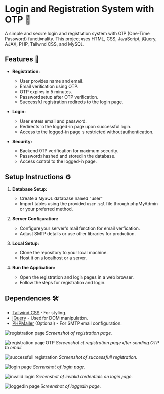 ﻿# Login and Registration System with OTP 🚀

A simple and secure login and registration system with OTP (One-Time Password) functionality. This project uses HTML, CSS, JavaScript, jQuery, AJAX, PHP, Tailwind CSS, and MySQL.

## Features 🌟

- **Registration:**
  - User provides name and email.
  - Email verification using OTP.
  - OTP expires in 5 minutes.
  - Password setup after OTP verification.
  - Successful registration redirects to the login page.

- **Login:**
  - User enters email and password.
  - Redirects to the logged-in page upon successful login.
  - Access to the logged-in page is restricted without authentication.

- **Security:**
  - Backend OTP verification for maximum security.
  - Passwords hashed and stored in the database.
  - Access control to the logged-in page.

## Setup Instructions ⚙️

1. **Database Setup:**
   - Create a MySQL database named "user"
   - Import tables using the provided `user.sql` file through phpMyAdmin or your preferred method.

2. **Server Configuration:**
   - Configure your server's mail function for email verification.
   - Adjust SMTP details or use other libraries for production.

3. **Local Setup:**
   - Clone the repository to your local machine.
   - Host it on a localhost or a server.

4. **Run the Application:**
   - Open the registration and login pages in a web browser.
   - Follow the steps for registration and login.

## Dependencies 🛠️

- [Tailwind CSS](https://tailwindcss.com/) - For styling.
- [jQuery](https://jquery.com/) - Used for DOM manipulation.
- [PHPMailer](https://github.com/PHPMailer/PHPMailer) (Optional) - For SMTP email configuration.

![registration page](screenshots/Screenshot_3.png)
*Screenshot of registration page.*

![registration page OTP](screenshots/Screenshot_1.png)
*Screenshot of registration page after sending OTP to email.*

![successfull registration](screenshots/Screenshot_2.png)
*Screenshot of successfull registration.*

![login page](screenshots/Screenshot_4.png)
*Screenshot of login page.*

![invalid login](screenshots/Screenshot_6.png)
*Screenshot of invalid credentials on login page.*

![loggedin page](screenshots/Screenshot_5.png)
*Screenshot of loggedin page.*

